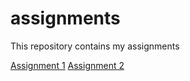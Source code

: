 # assignments
This repository contains my assignments


[Assignment 1](https://github.com/Vinaysital/assignments/blob/master/Assignment_week_2%20Vinay%20Sital.ipynb)
[Assignment 2](https://github.com/Vinaysital/assignments/blob/master/Assignment_week_4%2B%25283%2529.ipynb)
